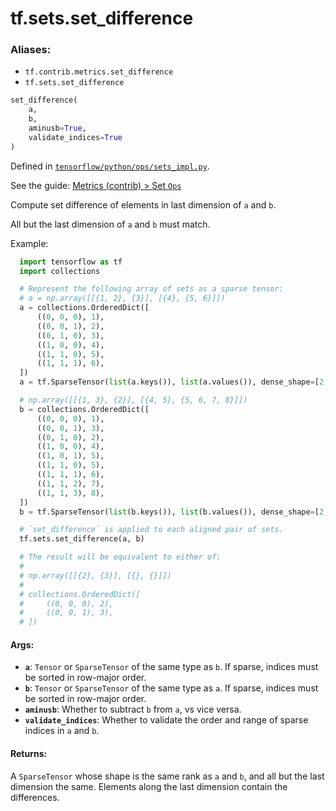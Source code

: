 <div itemscope itemtype="http://developers.google.com/ReferenceObject">
<meta itemprop="name" content="tf.sets.set_difference" />
</div>

# tf.sets.set_difference

### Aliases:

* `tf.contrib.metrics.set_difference`
* `tf.sets.set_difference`

``` python
set_difference(
    a,
    b,
    aminusb=True,
    validate_indices=True
)
```



Defined in [`tensorflow/python/ops/sets_impl.py`](https://www.tensorflow.org/code/tensorflow/python/ops/sets_impl.py).

See the guide: [Metrics (contrib) > Set `Ops`](../../../../api_guides/python/contrib.metrics.md#Set_Ops_)

Compute set difference of elements in last dimension of `a` and `b`.

All but the last dimension of `a` and `b` must match.

Example:

```python
  import tensorflow as tf
  import collections

  # Represent the following array of sets as a sparse tensor:
  # a = np.array([[{1, 2}, {3}], [{4}, {5, 6}]])
  a = collections.OrderedDict([
      ((0, 0, 0), 1),
      ((0, 0, 1), 2),
      ((0, 1, 0), 3),
      ((1, 0, 0), 4),
      ((1, 1, 0), 5),
      ((1, 1, 1), 6),
  ])
  a = tf.SparseTensor(list(a.keys()), list(a.values()), dense_shape=[2, 2, 2])

  # np.array([[{1, 3}, {2}], [{4, 5}, {5, 6, 7, 8}]])
  b = collections.OrderedDict([
      ((0, 0, 0), 1),
      ((0, 0, 1), 3),
      ((0, 1, 0), 2),
      ((1, 0, 0), 4),
      ((1, 0, 1), 5),
      ((1, 1, 0), 5),
      ((1, 1, 1), 6),
      ((1, 1, 2), 7),
      ((1, 1, 3), 8),
  ])
  b = tf.SparseTensor(list(b.keys()), list(b.values()), dense_shape=[2, 2, 4])

  # `set_difference` is applied to each aligned pair of sets.
  tf.sets.set_difference(a, b)

  # The result will be equivalent to either of:
  #
  # np.array([[{2}, {3}], [{}, {}]])
  #
  # collections.OrderedDict([
  #     ((0, 0, 0), 2),
  #     ((0, 0, 1), 3),
  # ])
```

#### Args:

* <b>`a`</b>: `Tensor` or `SparseTensor` of the same type as `b`. If sparse, indices
      must be sorted in row-major order.
* <b>`b`</b>: `Tensor` or `SparseTensor` of the same type as `a`. If sparse, indices
      must be sorted in row-major order.
* <b>`aminusb`</b>: Whether to subtract `b` from `a`, vs vice versa.
* <b>`validate_indices`</b>: Whether to validate the order and range of sparse indices
     in `a` and `b`.


#### Returns:

A `SparseTensor` whose shape is the same rank as `a` and `b`, and all but
the last dimension the same. Elements along the last dimension contain the
differences.